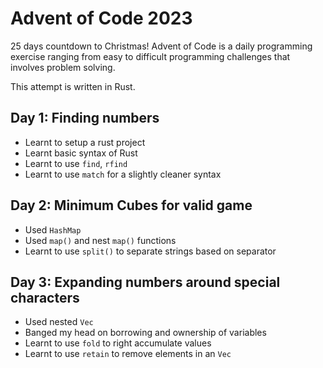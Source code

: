 # Advent of Code 2023

25 days countdown to Christmas! Advent of Code is a daily programming exercise ranging from easy to difficult programming challenges that involves problem solving.

This attempt is written in Rust.

## Day 1: Finding numbers
- Learnt to setup a rust project
- Learnt basic syntax of Rust
- Learnt to use `find`, `rfind`
- Learnt to use `match` for a slightly cleaner syntax

## Day 2: Minimum Cubes for valid game
- Used `HashMap`
- Used `map()` and nest `map()` functions
- Learnt to use `split()` to separate strings based on separator

## Day 3: Expanding numbers around special characters
- Used nested `Vec`
- Banged my head on borrowing and ownership of variables
- Learnt to use `fold` to right accumulate values
- Learnt to use `retain` to remove elements in an `Vec`